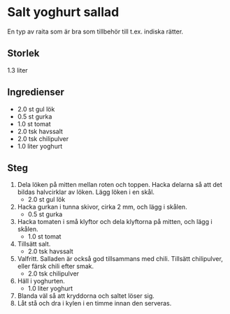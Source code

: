 # Salt yoghurt sallad
En typ av raita som är bra som tillbehör till t.ex. indiska rätter.

## Storlek
1.3 liter 

## Ingredienser
- 2.0 st gul lök
- 0.5 st gurka
- 1.0 st tomat
- 2.0 tsk havssalt
- 2.0 tsk chilipulver
- 1.0 liter yoghurt

## Steg
1. Dela löken på mitten mellan roten och toppen. Hacka delarna så att det bildas halvcirklar av löken. Lägg löken i en skål.
    - 2.0 st gul lök
2. Hacka gurkan i tunna skivor, cirka 2 mm, och lägg i skålen.
    - 0.5 st gurka
3. Hacka tomaten i små klyftor och dela klyftorna på mitten, och lägg i skålen.
    - 1.0 st tomat
4. Tillsätt salt.
    - 2.0 tsk havssalt
5. Valfritt. Salladen är också god tillsammans med chili. Tillsätt chilipulver, eller färsk chili efter smak.
    - 2.0 tsk chilipulver
6. Häll i yoghurten.
    - 1.0 liter yoghurt
7. Blanda väl så att kryddorna och saltet löser sig.
8. Låt stå och dra i kylen i en timme innan den serveras.
